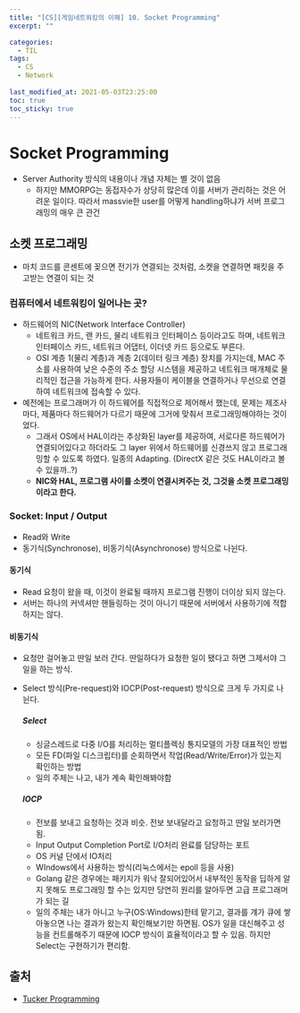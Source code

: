 ```yaml
---
title: "[CS][게임네트워킹의 이해] 10. Socket Programming"
excerpt: ""

categories:
  - TIL
tags:
  - CS
  - Network
 
last_modified_at: 2021-05-03T23:25:00
toc: true
toc_sticky: true
---
```


# Socket Programming

- Server Authority 방식의 내용이나 개념 자체는 별 것이 없음
  - 하지만 MMORPG는 동접자수가 상당히 많은데 이를 서버가 관리하는 것은 어려운 일이다. 따라서  massvie한 user를 어떻게 handling하냐가 서버 프로그래밍의 매우 큰 관건



## 소켓 프로그래밍

- 마치 코드를 콘센트에 꽂으면 전기가 연결되는 것처럼, 소켓을 연결하면 패킷을 주고받는 연결이 되는 것

### 컴퓨터에서 네트워킹이 일어나는 곳?

- 하드웨어의 NIC(Network Interface Controller)
  - 네트워크 카드, 랜 카드, 물리 네트워크 인터페이스 등이라고도 하며, 네트워크 인터페이스 카드, 네트워크 어댑터, 이더넷 카드 등으로도 부른다.
  - OSI 계층 1(물리 계층)과 계층 2(데이터 링크 계층) 장치를 가지는데, MAC 주소를 사용하여 낮은 수준의 주소 할당 시스템을 제공하고 네트워크 매개체로 물리적인 접근을 가능하게 한다. 사용자들이 케이블을 연결하거나 무선으로 연결하여 네트워크에 접속할 수 있다.
- 예전에는 프로그래머가 이 하드웨어를 직접적으로 제어해서 했는데, 문제는 제조사마다, 제품마다 하드웨어가 다르기 때문에 그거에 맞춰서 프로그래밍해야하는 것이었다. 
  - 그래서 OS에서 HAL이라는 추상화된 layer를 제공하여, 서로다른 하드웨어가 연결되어있다고 하더라도 그 layer 위에서 하드웨어를 신경쓰지 않고 프로그래밍할 수 있도록 하였다. 일종의 Adapting. (DirectX 같은 것도 HAL이라고 볼 수 있을까..?)
  - **NIC와 HAL, 프로그램 사이를 소켓이 연결시켜주는 것, 그것을 소켓 프로그래밍이라고 한다.**



### Socket: Input / Output

- Read와 Write
- 동기식(Synchronose), 비동기식(Asynchronose) 방식으로 나뉜다.



#### 동기식

- Read 요청이 왔을 때, 이것이 완료될 때까지 프로그램 진행이 더이상 되지 않는다.
- 서버는 하나의 커넥셔만 핸들링하는 것이 아니기 때문에 서버에서 사용하기에 적합하지는 않다.



#### 비동기식

- 요청만 걸어놓고 딴일 보러 간다. 딴일하다가 요청한 일이 됐다고 하면 그제서야 그일을 하는 방식.

- Select 방식(Pre-request)와 IOCP(Post-request) 방식으로 크게 두 가지로 나뉜다.

  ##### Select

  - 싱글스레드로 다중 I/O를 처리하는 멀티플렉싱 통지모델의 가장 대표적인 방법
  - 모든 FD(파일 디스크립터)를 순회하면서 작업(Read/Write/Error)가 있는지 확인하는 방법
  - 일의 주체는 나고, 내가 계속 확인해봐야함

  ##### IOCP

  - 전보를 보내고 요청하는 것과 비슷. 전보 보내달라고 요청하고 딴일 보러가면 됨.
  - Input Output Completion Port로 I/O처리 완료를 담당하는 포트
  - OS 커널 단에서 IO처리
  - WIndows에서 사용하는 방식(리눅스에서는 epoll 등을 사용)
  - Golang 같은 경우에는 패키지가 워낙 잘되어있어서 내부적인 동작을 딥하게 알지 못해도 프로그래밍 할 수는 있지만 당연히 원리를 알아두면 고급 프로그래머가 되는 길
  - 일의 주체는 내가 아니고 누구(OS:Windows)한테 맡기고, 결과를 걔가 큐에 쌓아놓으면 나는 결과가 왔는지 확인해보기만 하면됨. OS가 일을 대신해주고 성능을 컨트롤해주기 때문에 IOCP 방식이 효율적이라고 할 수 있음. 하지만 Select는 구현하기가 편리함. 







## 출처

- [Tucker Programming](https://www.youtube.com/channel/UCZp_ftx6UB_32VfVmlS3o_A)


